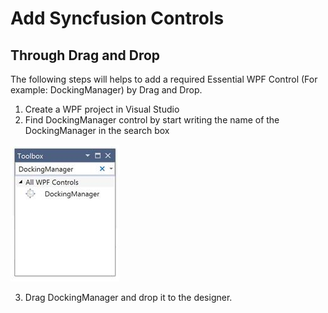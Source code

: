 # Add Syncfusion Controls

## Through Drag and Drop

The following steps will helps to add a required Essential WPF Control (For example: DockingManager) by Drag and Drop.

1. Create a WPF project in Visual Studio
2. Find DockingManager control by start writing the name of the DockingManager in the search box

![](ThroughDragndDrop_images/ThroughDragndDrop_img1.jpeg)


3. Drag DockingManager and drop it to the designer.

